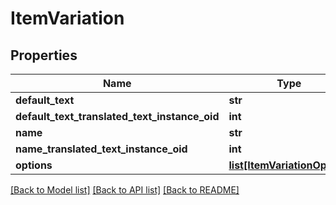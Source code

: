 # ItemVariation

## Properties
Name | Type | Description | Notes
------------ | ------------- | ------------- | -------------
**default_text** | **str** |  | [optional] 
**default_text_translated_text_instance_oid** | **int** |  | [optional] 
**name** | **str** |  | [optional] 
**name_translated_text_instance_oid** | **int** |  | [optional] 
**options** | [**list[ItemVariationOption]**](ItemVariationOption.md) |  | [optional] 

[[Back to Model list]](../README.md#documentation-for-models) [[Back to API list]](../README.md#documentation-for-api-endpoints) [[Back to README]](../README.md)


